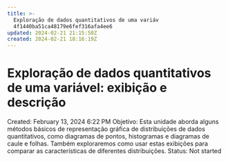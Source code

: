 ```yaml
---
title: >-
  Exploração de dados quantitativos de uma variáv
  4f1440ba51ca48179e6fef316afa4ee6
updated: 2024-02-21 21:15:50Z
created: 2024-02-21 18:16:19Z
---
```


# Exploração de dados quantitativos de uma variável: exibição e descrição

Created: February 13, 2024 6:22 PM
Objetivo: Esta unidade aborda alguns métodos básicos de representação gráfica de distribuições de dados quantitativos, como diagramas de pontos, histogramas e diagramas de caule e folhas. Também exploraremos como usar estas exibições para comparar as características de diferentes distribuições.
Status: Not started